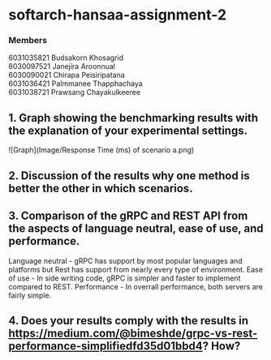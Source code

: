 # softarch-hansaa-assignment-2

### Members

6031035821 Budsakorn Khosagrid  
6030097521 Janejira Aroonnual  
6030090021 Chirapa Peisiripatana  
6031036421 Palmmanee Thapphachaya  
6031038721 Prawsang Chayakulkeeree

## 1. Graph showing the benchmarking results with the explanation of your experimental settings.

![Graph](Image/Response Time (ms) of scenario a.png)

## 2. Discussion of the results why one method is better the other in which scenarios. 

## 3. Comparison of the gRPC and REST API from the aspects of language neutral, ease of use, and performance.
Language neutral - gRPC has support by most popular languages and platforms but Rest has support from nearly every type of environment.
Ease of use - In side writing code, gRPC is simpler and faster to implement compared to REST.
Performance - In overrall performance, both servers are fairly simple.

## 4. Does your results comply with the results in https://medium.com/@bimeshde/grpc-vs-rest-performance-simplifiedfd35d01bbd4? How?
